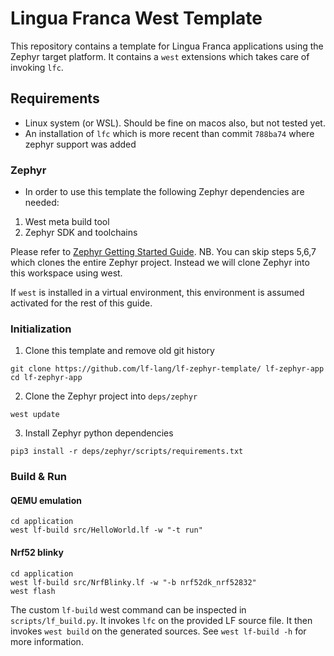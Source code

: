 # Lingua Franca West Template

This repository contains a template for Lingua Franca applications using the
Zephyr target platform. It contains a `west` extensions which takes care of
invoking `lfc`.

## Requirements
- Linux system (or WSL). Should be fine on macos also, but not tested yet.
- An installation of `lfc` which is more recent than commit `788ba74` where
  zephyr support was added

### Zephyr
- In order to use this template the following Zephyr dependencies are needed:
1. West meta build tool
2. Zephyr SDK and toolchains

Please refer to [Zephyr Getting Started Guide](https://docs.zephyrproject.org/latest/getting_started/index.html). NB. You can skip steps 5,6,7 which clones the entire Zephyr project. Instead we will clone Zephyr into this workspace using west.

If `west` is installed in a virtual environment, this environment is assumed activated for the rest of this guide.

### Initialization
1. Clone this template and remove old git history
```
git clone https://github.com/lf-lang/lf-zephyr-template/ lf-zephyr-app
cd lf-zephyr-app
```

2. Clone the Zephyr project into `deps/zephyr`
```
west update
```

3. Install Zephyr python dependencies
```
pip3 install -r deps/zephyr/scripts/requirements.txt
```

### Build & Run

#### QEMU emulation
```
cd application
west lf-build src/HelloWorld.lf -w "-t run"
```

#### Nrf52 blinky
```
cd application
west lf-build src/NrfBlinky.lf -w "-b nrf52dk_nrf52832"
west flash
```

The custom `lf-build` west command can be inspected in `scripts/lf_build.py`. It
invokes `lfc` on the provided LF source file. It then invokes `west build` on
the generated sources. See `west lf-build -h` for more information.
